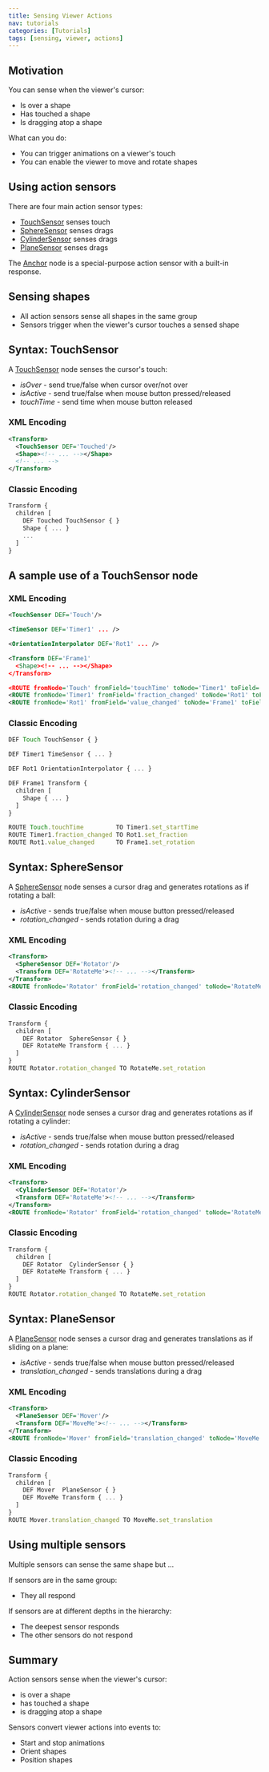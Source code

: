 ```yaml
---
title: Sensing Viewer Actions
nav: tutorials
categories: [Tutorials]
tags: [sensing, viewer, actions]
---
```

## Motivation

You can sense when the viewer's cursor:

- Is over a shape
- Has touched a shape
- Is dragging atop a shape

What can you do:

- You can trigger animations on a viewer's touch
- You can enable the viewer to move and rotate shapes

## Using action sensors

There are four main action sensor types:

- [TouchSensor](https://www.web3d.org/documents/specifications/19775-1/V3.3/Part01/components/pointingsensor.html#TouchSensor) senses touch
- [SphereSensor](https://www.web3d.org/documents/specifications/19775-1/V3.3/Part01/components/pointingsensor.html#SphereSensor) senses drags
- [CylinderSensor](https://www.web3d.org/documents/specifications/19775-1/V3.3/Part01/components/pointingsensor.html#CylinderSensor) senses drags
- [PlaneSensor](https://www.web3d.org/documents/specifications/19775-1/V3.3/Part01/components/pointingsensor.html#PlaneSensor) senses drags

The [Anchor](https://www.web3d.org/documents/specifications/19775-1/V3.3/Part01/components/networking.html#Anchor) node is a special-purpose action sensor with a built-in response.

## Sensing shapes

- All action sensors sense all shapes in the same group
- Sensors trigger when the viewer's cursor touches a sensed shape

## Syntax: TouchSensor

A [TouchSensor](https://www.web3d.org/documents/specifications/19775-1/V3.3/Part01/components/pointingsensor.html#TouchSensor) node senses the cursor's touch:

- *isOver* - send true/false when cursor over/not over
- *isActive* - send true/false when mouse button pressed/released
- *touchTime* - send time when mouse button released

### XML Encoding

```xml
<Transform>
  <TouchSensor DEF='Touched'/>
  <Shape><!-- ... --></Shape>
  <!-- ... -->
</Transform>
```

### Classic Encoding

```js
Transform {
  children [
    DEF Touched TouchSensor { }
    Shape { ... }
    ...
  ]
}
```

## A sample use of a TouchSensor node

### XML Encoding

```xml
<TouchSensor DEF='Touch'/>

<TimeSensor DEF='Timer1' ... />

<OrientationInterpolator DEF='Rot1' ... />

<Transform DEF='Frame1'
  <Shape><!-- ... --></Shape>
</Transform>

<ROUTE fromNode='Touch' fromField='touchTime' toNode='Timer1' toField='set_startTime'/>
<ROUTE fromNode='Timer1' fromField='fraction_changed' toNode='Rot1' toField='set_fraction'/>
<ROUTE fromNode='Rot1' fromField='value_changed' toNode='Frame1' toField='set_rotation'/>
```

### Classic Encoding

```js
DEF Touch TouchSensor { }

DEF Timer1 TimeSensor { ... }

DEF Rot1 OrientationInterpolator { ... }

DEF Frame1 Transform {
  children [
    Shape { ... }
  ]
}

ROUTE Touch.touchTime         TO Timer1.set_startTime
ROUTE Timer1.fraction_changed TO Rot1.set_fraction
ROUTE Rot1.value_changed      TO Frame1.set_rotation
```

## Syntax: SphereSensor

A [SphereSensor](https://www.web3d.org/documents/specifications/19775-1/V3.3/Part01/components/pointingsensor.html#SphereSensor) node senses a cursor drag and generates rotations as if rotating a ball:

- *isActive* - sends true/false when mouse button pressed/released
- *rotation\_changed* - sends rotation during a drag

### XML Encoding

```xml
<Transform>
  <SphereSensor DEF='Rotator'/>
  <Transform DEF='RotateMe'><!-- ... --></Transform>
</Transform>
<ROUTE fromNode='Rotator' fromField='rotation_changed' toNode='RotateMe' toField='set_rotation'/>
```

### Classic Encoding

```js
Transform {
  children [
    DEF Rotator  SphereSensor { }
    DEF RotateMe Transform { ... }
  ]
}
ROUTE Rotator.rotation_changed TO RotateMe.set_rotation
```

## Syntax: CylinderSensor

A [CylinderSensor](https://www.web3d.org/documents/specifications/19775-1/V3.3/Part01/components/pointingsensor.html#CylinderSensor) node senses a cursor drag and generates rotations as if rotating a cylinder:

- *isActive* - sends true/false when mouse button pressed/released
- *rotation\_changed* - sends rotation during a drag

### XML Encoding

```xml
<Transform>
  <CylinderSensor DEF='Rotator'/>
  <Transform DEF='RotateMe'><!-- ... --></Transform>
</Transform>
<ROUTE fromNode='Rotator' fromField='rotation_changed' toNode='RotateMe' toField='set_rotation'/>
```

### Classic Encoding

```js
Transform {
  children [
    DEF Rotator  CylinderSensor { }
    DEF RotateMe Transform { ... }
  ]
}
ROUTE Rotator.rotation_changed TO RotateMe.set_rotation
```

## Syntax: PlaneSensor

A [PlaneSensor](https://www.web3d.org/documents/specifications/19775-1/V3.3/Part01/components/pointingsensor.html#PlaneSensor) node senses a cursor drag and generates translations as if sliding on a plane:

- *isActive* - sends true/false when mouse button pressed/released
- *translation\_changed* - sends translations during a drag

### XML Encoding

```xml
<Transform>
  <PlaneSensor DEF='Mover'/>
  <Transform DEF='MoveMe'><!-- ... --></Transform>
</Transform>
<ROUTE fromNode='Mover' fromField='translation_changed' toNode='MoveMe' toField='set_translation'/>
```

### Classic Encoding

```js
Transform {
  children [
    DEF Mover  PlaneSensor { }
    DEF MoveMe Transform { ... }
  ]
}
ROUTE Mover.translation_changed TO MoveMe.set_translation
```

## Using multiple sensors

Multiple sensors can sense the same shape but ...

If sensors are in the same group:

- They all respond

If sensors are at different depths in the hierarchy:

- The deepest sensor responds
- The other sensors do not respond

## Summary

Action sensors sense when the viewer's cursor:

- is over a shape
- has touched a shape
- is dragging atop a shape

Sensors convert viewer actions into events to:

- Start and stop animations
- Orient shapes
- Position shapes
